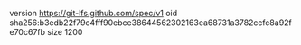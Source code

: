 version https://git-lfs.github.com/spec/v1
oid sha256:b3edb22f79c4fff90ebce38644562302163ea68731a3782ccfc8a92fe70c67fb
size 1200
